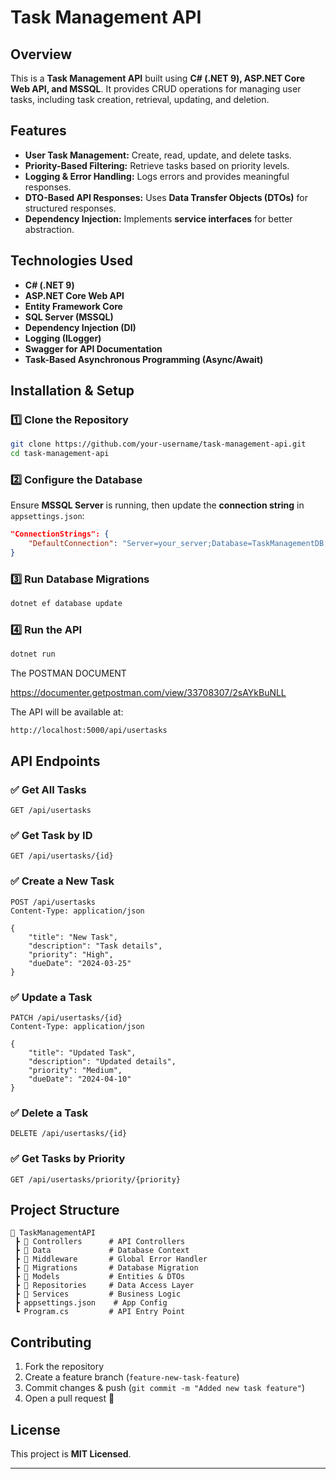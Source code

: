﻿# Task Management API

## Overview
This is a **Task Management API** built using **C# (.NET 9), ASP.NET Core Web API, and MSSQL**. It provides CRUD operations for managing user tasks, including task creation, retrieval, updating, and deletion.

## Features
- **User Task Management:** Create, read, update, and delete tasks.
- **Priority-Based Filtering:** Retrieve tasks based on priority levels.
- **Logging & Error Handling:** Logs errors and provides meaningful responses.
- **DTO-Based API Responses:** Uses **Data Transfer Objects (DTOs)** for structured responses.
- **Dependency Injection:** Implements **service interfaces** for better abstraction.

## Technologies Used
- **C# (.NET 9)**
- **ASP.NET Core Web API**
- **Entity Framework Core**
- **SQL Server (MSSQL)**
- **Dependency Injection (DI)**
- **Logging (ILogger)**
- **Swagger for API Documentation**
- **Task-Based Asynchronous Programming (Async/Await)**

## Installation & Setup

### 1️⃣ Clone the Repository
```bash
git clone https://github.com/your-username/task-management-api.git
cd task-management-api
```

### 2️⃣ Configure the Database
Ensure **MSSQL Server** is running, then update the **connection string** in `appsettings.json`:
```json
"ConnectionStrings": {
    "DefaultConnection": "Server=your_server;Database=TaskManagementDB;User Id=your_user;Password=your_password;"
}
```

### 3️⃣ Run Database Migrations
```bash
dotnet ef database update
```

### 4️⃣ Run the API
```bash
dotnet run
```
The POSTMAN DOCUMENT

https://documenter.getpostman.com/view/33708307/2sAYkBuNLL


The API will be available at:
```
http://localhost:5000/api/usertasks
```

## API Endpoints

### ✅ Get All Tasks
```http
GET /api/usertasks
```

### ✅ Get Task by ID
```http
GET /api/usertasks/{id}
```

### ✅ Create a New Task
```http
POST /api/usertasks
Content-Type: application/json

{
    "title": "New Task",
    "description": "Task details",
    "priority": "High",
    "dueDate": "2024-03-25"
}
```

### ✅ Update a Task
```http
PATCH /api/usertasks/{id}
Content-Type: application/json

{
    "title": "Updated Task",
    "description": "Updated details",
    "priority": "Medium",
    "dueDate": "2024-04-10"
}
```

### ✅ Delete a Task
```http
DELETE /api/usertasks/{id}
```

### ✅ Get Tasks by Priority
```http
GET /api/usertasks/priority/{priority}
```

## Project Structure
```
📂 TaskManagementAPI
 ┣ 📂 Controllers      # API Controllers
 ┣ 📂 Data             # Database Context 
 ┣ 📂 Middleware       # Global Error Handler 
 ┣ 📂 Migrations       # Database Migration 
 ┣ 📂 Models           # Entities & DTOs
 ┣ 📂 Repositories     # Data Access Layer
 ┣ 📂 Services         # Business Logic
 ┣ appsettings.json    # App Config
 ┗ Program.cs         # API Entry Point
```

## Contributing
1. Fork the repository
2. Create a feature branch (`feature-new-task-feature`)
3. Commit changes & push (`git commit -m "Added new task feature"`)
4. Open a pull request 🚀

## License
This project is **MIT Licensed**.

---
